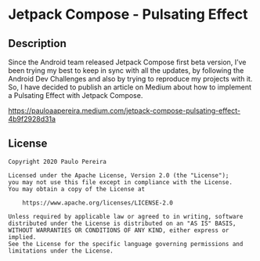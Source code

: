 # Jetpack Compose - Pulsating Effect

## Description
Since the Android team released Jetpack Compose first beta version, I’ve been trying my best to keep in sync with all the updates, by following the Android Dev Challenges and also by trying to reproduce my projects with it.
So, I have decided to publish an article on Medium about how to implement a Pulsating Effect with Jetpack Compose.

https://pauloaapereira.medium.com/jetpack-compose-pulsating-effect-4b9f2928d31a

## License
```
Copyright 2020 Paulo Pereira

Licensed under the Apache License, Version 2.0 (the "License");
you may not use this file except in compliance with the License.
You may obtain a copy of the License at

    https://www.apache.org/licenses/LICENSE-2.0

Unless required by applicable law or agreed to in writing, software
distributed under the License is distributed on an "AS IS" BASIS,
WITHOUT WARRANTIES OR CONDITIONS OF ANY KIND, either express or implied.
See the License for the specific language governing permissions and
limitations under the License.
```
